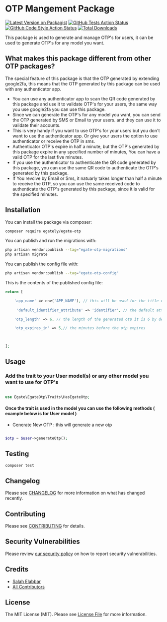 # OTP Mangement Package

[![Latest Version on Packagist](https://img.shields.io/packagist/v/egate/egate-otp.svg?style=flat-square)](https://packagist.org/packages/egate/egate-otp)
[![GitHub Tests Action Status](https://img.shields.io/github/actions/workflow/status/egate/egate-otp/run-tests.yml?branch=main&label=tests&style=flat-square)](https://github.com/egate/egate-otp/actions?query=workflow%3Arun-tests+branch%3Amain)
[![GitHub Code Style Action Status](https://img.shields.io/github/actions/workflow/status/egate/egate-otp/fix-php-code-style-issues.yml?branch=main&label=code%20style&style=flat-square)](https://github.com/egate/egate-otp/actions?query=workflow%3A"Fix+PHP+code+style+issues"+branch%3Amain)
[![Total Downloads](https://img.shields.io/packagist/dt/egate/egate-otp.svg?style=flat-square)](https://packagist.org/packages/egate/egate-otp)

This package is used to generate and manage OTP's for users, it can be used to generate OTP's for any model you want.

## What makes this package different from other OTP packages?
The special feature of this package is that the OTP generated by extending  google2fa, this means that the OTP generated by this package can be used with any authenticator app.
- You can use any authenticator app to scan the QR code generated by this package and use it to validate OTP's for your users, the same way you use google2fa you can use this package.
- Since we can generate the OTP's for any model you want, you can send the OTP generated by SMS or Email to your users. and they can use it to validate their accounts.
- This is very handy if you want to use OTP's for your users but you don't want to use the authenticator app. Or give your users the option to use authenticator or receive the OTP in sms.
- Authenticator OTP's expire in half a minute, but the OTP's generated by this package expire in any specified number of  minutes, You can have a valid OTP for the last five minutes.
- If you use the authenticator to authenticate the QR code generated by this package, you can use the same QR code to authenticate the OTP's generated by this package.
- If You revcive by Email or Sms, it natuarly takes longer than half a minute to receive the OTP, so you can use the same received code to authenticate the OTP's generated by this package, since it is valid for the specified minutes.


## Installation

You can install the package via composer:

```bash
composer require egately/egate-otp
```

You can publish and run the migrations with:

```bash
php artisan vendor:publish --tag="egate-otp-migrations"
php artisan migrate
```

You can publish the config file with:

```bash
php artisan vendor:publish --tag="egate-otp-config"
```

This is the contents of the published config file:

```php
return [

    'app_name' => env('APP_NAME'), // this will be used for the title of the authenticator account
    
     'default_identifier_attribute' => 'identifier', // the default attribute to be used as the identifier to be added to the authenticator account

    'otp_length' => 6, // the length of the generated otp it is 6 by default

    'otp_expires_in' => 5,// the minutes before the otp expires

   

];
```

## Usage

### Add the trait to your User model(s) or any other model you want to use for OTP's

```php

use Egate\EgateOtp\Traits\HasEgateOtp;

````

#### Once the trait is used in the model you can use the following methods ( example below is for User model )


- Generate New OTP : this will generate a new otp

```php

$otp = $user->generateOtp();
```

## Testing

```bash
composer test
```

## Changelog

Please see [CHANGELOG](CHANGELOG.md) for more information on what has changed recently.

## Contributing

Please see [CONTRIBUTING](CONTRIBUTING.md) for details.

## Security Vulnerabilities

Please review [our security policy](../../security/policy) on how to report security vulnerabilities.

## Credits

- [Salah Elabbar](https://github.com/egate)
- [All Contributors](../../contributors)

## License

The MIT License (MIT). Please see [License File](LICENSE.md) for more information.
